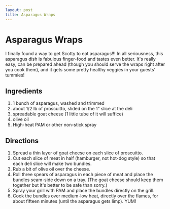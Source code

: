 ```yaml
---
layout: post
title: Asparagus Wraps
---
```


# Asparagus Wraps
I finally found a way to get Scotty to eat asparagus!!! In all seriousness, this asparagus dish is fabulous finger-food and tastes
even better. It's really easy, can be prepared ahead (though you should serve the wraps right after you cook them), and it gets some
pretty healthy veggies in your guests' tummies!

## Ingredients
1. 1 bunch of asparagus, washed and trimmed 
1. about 1/2 lb of proscuitto, slided on the 1" slice at the deli
1. spreadable goat cheese (1 little tube of it will suffice)
1. olive oil
1. High-heat PAM or other non-stick spray

## Directions
1. Spread a thin layer of goat cheese on each slice of proscuitto.
1. Cut each slice of meat in half (hamburger, not hot-dog style) so that each deli slice will make two bundles.
1. Rub a bit of olive oil over the cheese.
1. Roll three spears of asparagus in each piece of meat and place the bundles seam-side down on a tray. (The goat cheese should 
keep them together but it's better to be safe than sorry.)
1. Spray your grill with PAM and place the bundles directly on the grill.
1. Cook the bundles over medium-low heat, directly over the flames, for about fifteen minutes (until the asparagus gets limp). YUM!
